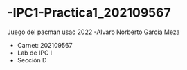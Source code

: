 # -IPC1-Practica1_202109567
Juego del pacman usac 2022
-Alvaro Norberto García Meza
- Carnet: 202109567
- Lab de IPC I 
- Sección D
